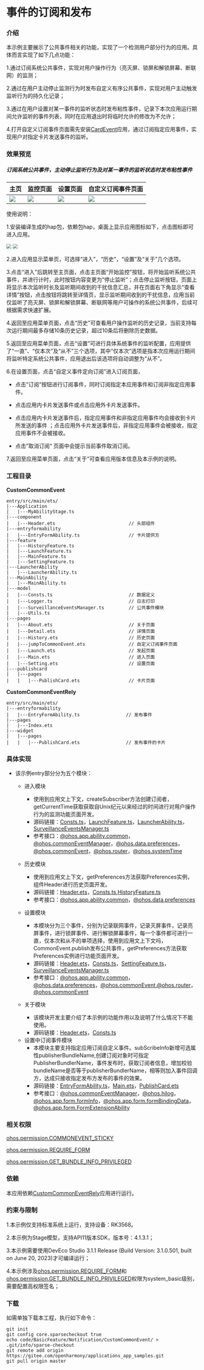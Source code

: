 # 事件的订阅和发布

### 介绍

本示例主要展示了公共事件相关的功能，实现了一个检测用户部分行为的应用。具体而言实现了如下几点功能：

1.通过订阅系统公共事件，实现对用户操作行为（亮灭屏、锁屏和解锁屏幕、断联网）的监测；

2.通过在用户主动停止监测行为时发布自定义有序公共事件，实现对用户主动触发监听行为的持久化记录；

3.通过在用户设置对某一事件的监听状态时发布粘性事件，记录下本次应用运行期间允许监听的事件列表，同时在应用退出时将临时允许的修改为不允许；

4.打开自定义订阅事件页面需先安装[CardEvent](lib/CardEvent-1.0.0.hap)应用，通过订阅指定应用事件，实现用户对指定卡片发送事件的监听。

### 效果预览

##### 订阅系统公共事件，主动停止监听行为及对某一事件的监听状态时发布粘性事件

| 主页                                 | 监控页面                           | 设置页面                               | 自定义订阅事件页面                  |
| ------------------------------------ | ---------------------------------- | -------------------------------------- | ----------------------------------- |
| <img src="screenshots/launch.jpg" /> | <img src="screenshots/main.jpg" /> | <img src="screenshots/settings.jpg" /> | <img src="screenshots/event.jpg" /> |

使用说明：

1.安装编译生成的hap包，依赖包hap，桌面上显示应用图标如下，点击图标即可进入应用。

<img src="screenshots/icon.png" style="zoom:80%;" />

<img src="screenshots/relyicon.png" style="zoom:80%;" />

2.进入应用显示菜单页，可选择“进入”，“历史”，“设置”及“关于”几个选项。

3.点击“进入”后跳转至主页面，点击主页面“开始监控”按钮，将开始监听系统公共事件，并进行计时，此时按钮内容变更为“停止监听”；点击停止监听按钮，页面上将显示本次监听时长及监听期间收到的干扰信息汇总，并在页面右下角显示“查看详情”按钮，点击按钮将跳转至详情页，显示监听期间收到的干扰信息，应用当前仅监听了亮灭屏、锁屏和解锁屏幕、断联网等用户可操作的系统公共事件，后续可根据需求快速扩展。

4.返回至应用菜单页面，点击“历史”可查看用户操作监听的历史记录，当前支持每次运行期间最多存储10条历史记录，超过10条后将删除历史数据。

5.返回至应用菜单页面，点击“设置”可进行具体系统事件的监听配置，应用提供了“一直”、“仅本次”及“从不”三个选项，其中“仅本次”选项是指本次应用运行期间将监听特定系统公共事件，应用退出后该选项将自动调整为“从不”。

6.在设置页面，点击“自定义事件定向订阅”进入订阅页面，

- 点击”订阅“按钮进行订阅事件，同时订阅指定本应用事件和订阅非指定应用事件。

- 点击应用内卡片发送事件或点击应用外卡片发送事件。

- 点击应用内卡片发送事件后，指定应用事件和非指定应用事件均会接收到卡片所发送的事件 ；点击应用外卡片发送事件后，非指定应用事件会被接收，指定应用事件不会被接收。

- 点击”取消订阅“ 页面中会提示当前事件取消订阅。

7.返回至应用菜单页面，点击“关于”可查看应用版本信息及本示例的说明。

### 工程目录

**CustomCommonEvent**

```
entry/src/main/ets/
|---Application
|   |---MyAbilityStage.ts                    
|---component
|   |---Header.ets                           // 头部组件
|---entryformability
|   |---EntryFormAbility.ts                  // 卡片提供方  
|---feature
|   |---HistoryFeature.ts                    
|   |---LaunchFeature.ts                    
|   |---MainFeature.ts                    
|   |---SettingFeature.ts                    
|---LauncherAbility 
|   |---LauncherAbility.ts
|---MainAbility
|   |---MainAbility.ts
|---model
|   |---Consts.ts                            // 数据定义
|   |---Logger.ts                            // 日志打印  
|   |---SurveillanceEventsManager.ts         // 公共事件模块
|   |---Utils.ts                        
|---pages
|   |---About.ets                            // 关于页面
|   |---Detail.ets                           // 详情页面
|   |---History.ets                          // 历史页面
|   |---jumpToCommonEvent.ets                // 自定义订阅事件页面
|   |---Launch.ets                           // 发起页面
|   |---Main.ets                             // 进入页面
|   |---Setting.ets                          // 设置页面
|---publishcard
|   |---pages
|   |	|---PublishCard.ets              	 // 卡片页面
```

**CustomCommonEventRely**

```
entry/src/main/ets/
|---entryformability
|   |---EntryFormAbility.ts					// 发布事件
|---pages
|   |---Index.ets
|---widget
|   |---pages
|   |	|---PublishCard.ets 				// 发布事件的卡片
```



### 具体实现

* 该示例entry部分分为五个模块：
  * 进入模块
    * 使用到应用文上下文，createSubscriber方法创建订阅者，getCurrentTime获取获取自Unix纪元以来经过的时间进行对用户操作行为的监测功能页面开发。
    * 源码链接：[Consts.ts](entry/src/main/ets/module/Consts.ts)，[LaunchFeature.ts](entry/src/main/ets/feature/LaunchFeature.ts)，[LauncherAbility.ts](entry/src/main/ets/LauncherAbility/LauncherAbility.ts)，[SurveillanceEventsManager.ts](entry/src/main/ets/module/SurveillanceEventsManager.ts)
    * 参考接口：[@ohos.app.ability.common](https://gitee.com/openharmony/docs/blob/master/zh-cn/application-dev/reference/apis-ability-kit/js-apis-app-ability-common.md)，[@ohos.commonEventManager](https://gitee.com/openharmony/docs/blob/master/zh-cn/application-dev/reference/apis-basic-services-kit/js-apis-commonEventManager.md)，[@ohos.data.preferences](https://gitee.com/openharmony/docs/blob/master/zh-cn/application-dev/reference/apis-arkdata/js-apis-data-preferences.md)，[@ohos.commonEvent](https://gitee.com/openharmony/docs/blob/master/zh-cn/application-dev/reference/apis-basic-services-kit/js-apis-commonEvent.md)，[@ohos.router](https://gitee.com/openharmony/docs/blob/master/zh-cn/application-dev/reference/apis-arkui/js-apis-router.md)，[@ohos.systemTime](https://gitee.com/openharmony/docs/blob/master/zh-cn/application-dev/reference/apis-basic-services-kit/js-apis-system-timer-sys.md)
  
  * 历史模块
    * 使用到应用文上下文，getPreferences方法获取Preferences实例，组件Header进行历史页面开发。
    * 源码链接：[Header.ets](entry/src/main/ets/component/Header.ets)，[Consts.ts](entry/src/main/ets/module/Consts.ts),[HistoryFeature.ts](entry/src/main/ets/feature/HistoryFeature.ts)
    * 参考接口：[@ohos.app.ability.common](https://gitee.com/openharmony/docs/blob/master/zh-cn/application-dev/reference/apis-ability-kit/js-apis-app-ability-common.md)，[@ohos.data.preferences](https://gitee.com/openharmony/docs/blob/master/zh-cn/application-dev/reference/apis-arkdata/js-apis-data-preferences.md)
  
  * 设置模块
    * 本模块分为三个事件，分别为记录联网事件，记录灭屏事件，记录亮屏事件，进行锁屏事件、进行解锁屏幕事件，每一个事件都可进行一直，仅本次和从不的单项选择，使用到应用文上下文吗，CommonEvent.publish发布公共事件，getPreferences方法获取Preferences实例进行功能页面开发。
    * 源码链接：[Header.ets](entry/src/main/ets/component/Header.ets)，[Consts.ts](entry/src/main/ets/module/Consts.ts)，[SettingFeature.ts](entry/src/main/ets/feature/SettingFeature.ts)，[SurveillanceEventsManager.ts](entry/src/main/ets/module/SurveillanceEventsManager.ts)
    * 参考接口：[@ohos.app.ability.common](https://gitee.com/openharmony/docs/blob/master/zh-cn/application-dev/reference/apis-ability-kit/js-apis-app-ability-common.md)，[@ohos.data.preferences](https://gitee.com/openharmony/docs/blob/master/zh-cn/application-dev/reference/apis-arkdata/js-apis-data-preferences.md)，[@ohos.commonEvent](https://gitee.com/openharmony/docs/blob/master/zh-cn/application-dev/reference/apis-basic-services-kit/js-apis-commonEvent.md),[@ohos.router](https://gitee.com/openharmony/docs/blob/master/zh-cn/application-dev/reference/apis-arkui/js-apis-router.md)，[@ohos.commonEvent](https://gitee.com/openharmony/docs/blob/master/zh-cn/application-dev/reference/apis-basic-services-kit/js-apis-commonEvent.md)
  
  * 关于模块
    * 该模块开发主要介绍了本示例的功能作用以及说明了什么情况下不能使用。
    * 源码链接：[Header.ets](https://gitee.com/openharmony/applications_app_samples/blob/master/code/BasicFeature/Notification/CustomCommonEvent/entry/src/main/ets/component/Header.ets)，[Consts.ts](https://gitee.com/openharmony/applications_app_samples/blob/master/code/BasicFeature/Notification/CustomCommonEvent/entry/src/main/ets/module/Consts.ts)
  
  - 设置中订阅事件模块
    - 本模块主要支持指定应用订阅自定义事件。subScribeInfo新增可选属性publisherBundleName,创建订阅对象时可指定PublisherBundlerName，事件发布时，获取订阅者信息，增加校验bundleName是否等于publisherBundlerName，相等则加入事件回调方，达成只接收指定发布方发布的事件的效果。
    - 源码链接：[EntryFormAbility.ts](entry/src/main/ets/entryformability/EntryFormAbility.ts)，[Main.ets](entry/src/main/ets/pages/Main.ets)，[PublishCard.ets](entry/src/main/ets/publishcard/pages/PublishCard.ets)
    - 参考接口：[@ohos.commonEventManager](https://docs.openharmony.cn/pages/v4.1/zh-cn/application-dev/reference/apis-basic-services-kit/js-apis-commonEventManager.md)，[@ohos.hilog](https://docs.openharmony.cn/pages/v4.1/zh-cn/application-dev/reference/apis-performance-analysis-kit/js-apis-hilog.md)，[@ohos.app.form.formInfo](https://docs.openharmony.cn/pages/v4.1/zh-cn/application-dev/reference/apis-form-kit/js-apis-app-form-formInfo.md)，[@ohos.app.form.formBindingData](https://docs.openharmony.cn/pages/v4.1/zh-cn/application-dev/reference/apis-form-kit/js-apis-app-form-formBindingData.md)，[@ohos.app.form.FormExtensionAbility](https://docs.openharmony.cn/pages/v4.1/zh-cn/application-dev/reference/apis-form-kit/js-apis-app-form-formExtensionAbility.md)
  
  

### 相关权限

[ohos.permission.COMMONEVENT_STICKY](https://gitee.com/openharmony/docs/blob/master/zh-cn/application-dev/security/AccessToken/permissions-for-all.md#ohospermissioncommonevent_sticky)

[ohos.permission.REQUIRE_FORM](https://gitee.com/openharmony/docs/blob/master/zh-cn/application-dev/security/AccessToken/permissions-for-system-apps.md#ohospermissionrequire_form)

[ohos.permission.GET_BUNDLE_INFO_PRIVILEGED](https://gitee.com/openharmony/docs/blob/master/zh-cn/application-dev/security/AccessToken/permissions-for-system-apps.md#ohospermissionget_bundle_info_privileged)

### 依赖

本应用依赖[CustomCommonEventRely](../CustomCommonEventRely)应用进行运行。


### 约束与限制

1.本示例仅支持标准系统上运行，支持设备：RK3568。

2.本示例为Stage模型，支持API11版本SDK，版本号：4.1.3.1；

3.本示例需要使用DevEco Studio 3.1.1 Release (Build Version: 3.1.0.501, built on June 20, 2023)才可编译运行；

4.本示例涉及[ohos.permission.REQUIRE_FORM](https://gitee.com/openharmony/docs/blob/master/zh-cn/application-dev/security/AccessToken/permissions-for-system-apps.md#ohospermissionrequire_form)和[ohos.permission.GET_BUNDLE_INFO_PRIVILEGED](https://gitee.com/openharmony/docs/blob/master/zh-cn/application-dev/security/AccessToken/permissions-for-system-apps.md#ohospermissionget_bundle_info_privileged)权限为system_basic级别，需要配置高权限签名；

### 下载

如需单独下载本工程，执行如下命令：
```
git init
git config core.sparsecheckout true
echo code/BasicFeature/Notification/CustomCommonEvent/ > .git/info/sparse-checkout
git remote add origin https://gitee.com/openharmony/applications_app_samples.git
git pull origin master

```